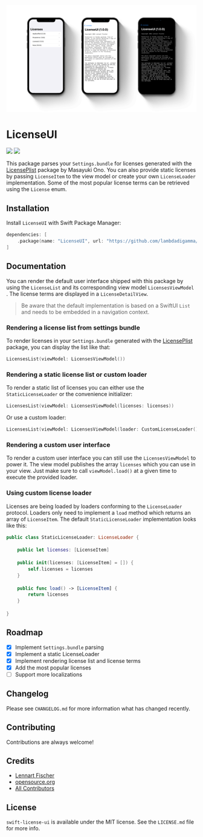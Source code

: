 ![Screenshots](.assets/hero.png)

# LicenseUI

<p align="left">
<img src="https://img.shields.io/apm/l/atomic-design-ui.svg">
<img src="https://img.shields.io/badge/platforms-iOS-lightgrey.svg">
</p>

This package parses your `Settings.bundle` for licenses generated with the [LicensePlist](https://github.com/mono0926/LicensePlist) package by Masayuki Ono.
You can also provide static licenses by passing `LicenseItem` to the view model or create your own `LicenseLoader` implementation.
Some of the most popular license terms can be retrieved using the `License` enum.

## Installation

Install `LicenseUI` with Swift Package Manager:

```swift
dependencies: [
    .package(name: "LicenseUI", url: "https://github.com/lambdadigamma/swift-license-ui", .upToNextMajor(from: "0.0.1")),
]
```

## Documentation

You can render the default user interface shipped with this package by using the `LicenseList` and its corresponding view model `LicensesViewModel` .
The license terms are displayed in a `LicenseDetailView`.

> Be aware that the default implementation is based on a SwiftUI `List` and needs to be embedded in a navigation context.

### Rendering a license list from settings bundle

To render licenses in your `Settings.bundle` generated with the [LicensePlist](https://github.com/mono0926/LicensePlist) package,
you can display the list like that:

```swift
LicensesList(viewModel: LicensesViewModel())
```

### Rendering a static license list or custom loader

To render a static list of licenses you can either use the `StaticLicenseLoader` or the convenience initializer: 

```swift
LicensesList(viewModel: LicensesViewModel(licenses: licenses))
```

Or use a custom loader:

```swift
LicensesList(viewModel: LicensesViewModel(loader: CustomLicenseLoader()))
```

### Rendering a custom user interface

To render a custom user interface you can still use the `LicensesViewModel` to power it.
The view model publishes the array `licenses` which you can use in your view. 
Just make sure to call `viewModel.load()` at a given time to execute the provided loader.

### Using custom license loader

Licenses are being loaded by loaders conforming to the `LicenseLoader` protocol. 
Loaders only need to implement a `load` method which returns an array of `LicenseItem`.
The default `StaticLicenseLoader` implementation looks like this:

```swift
public class StaticLicenseLoader: LicenseLoader {

    public let licenses: [LicenseItem]

    public init(licenses: [LicenseItem] = []) {
        self.licenses = licenses
    }

    public func load() -> [LicenseItem] {
        return licenses
    }

}
```

## Roadmap

- [x] Implement `Settings.bundle` parsing
- [x] Implement a static LicenseLoader
- [x] Implement rendering license list and license terms
- [x] Add the most popular licenses
- [ ] Support more localizations

## Changelog

Please see `CHANGELOG.md` for more information what has changed recently.

## Contributing

Contributions are always welcome!

## Credits

- [Lennart Fischer](https://github.com/lambdadigamma)
- [opensource.org](https://opensource.org/licenses)
- [All Contributors](https://github.com/lambdadigamma/swift-license-ui/graphs/contributors)

## License

`swift-license-ui` is available under the MIT license. See the `LICENSE.md` file for more info.
